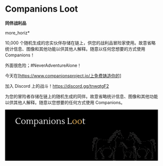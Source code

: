 # Companions Loot

**同伴战利品**

more_horiz*

10,000 个随机生成的忠实伙伴存储在链上，供您的战利品冒险家使用。故意省略统计信息、图像和其他功能以供其他人解释。随意以任何您想要的方式使用 Companions！

外面很危险；#NeverAdventureAlone！

今天在[https://www.companionsproject.io/上免费铸造你的]

加入 Discord 上的战斗！https://discord.gg/tnwqtgF2

为您的冒险者存储在链上的随机生成的同伴。故意省略统计信息、图像和其他功能以供其他人解释。随意以您想要的任何方式使用 Companions。

![unnamed](unnamed.png)
